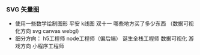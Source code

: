 ### SVG 矢量图
- 使用一些数学绘制图形
  平安 k线图
  双十一  哪些地方买了多少东西    （数据可视化方向 svg canvas webgl)
- 细分方向：
  h5工程师 
  node工程师（偏后端） 诞生全栈工程师
  数据可视化
  游戏方向
  小程序工程师